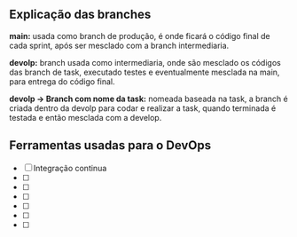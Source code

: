 ## Explicação das branches

**main:** usada como branch de produção, é onde ficará o código final de cada sprint, após ser mesclado com a branch intermediaria.

**devolp:** branch usada como intermediaria, onde são mesclado os códigos das branch de task, executado testes e eventualmente mesclada na main, para entrega do código final.

**devolp -> Branch com nome da task:** nomeada baseada na task, a branch é criada dentro da devolp para codar e realizar a task, quando terminada é testada e então mesclada com a develop.

## Ferramentas usadas para o DevOps

- [ ] Integração continua
- [ ]
- [ ]
- [ ]
- [ ]
- [ ]
- [ ]